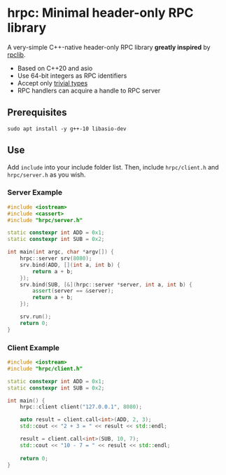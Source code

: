 # hrpc: Minimal header-only RPC library

A very-simple C++-native header-only RPC library **greatly inspired** by [rpclib](https://github.com/rpclib/rpclib).

* Based on C++20 and asio
* Use 64-bit integers as RPC identifiers
* Accept only [trivial types](https://en.cppreference.com/w/cpp/language/classes#Trivial_class)
* RPC handlers can acquire a handle to RPC server

## Prerequisites

```shell
sudo apt install -y g++-10 libasio-dev
```

## Use

Add `include` into your include folder list.
Then, include `hrpc/client.h` and `hrpc/server.h` as you wish.

### Server Example

```cpp
#include <iostream>
#include <cassert>
#include "hrpc/server.h"

static constexpr int ADD = 0x1;
static constexpr int SUB = 0x2;

int main(int argc, char *argv[]) {
    hrpc::server srv(8080);
    srv.bind(ADD, [](int a, int b) {
        return a + b;
    });
    srv.bind(SUB, [&](hrpc::server *server, int a, int b) {
        assert(server == &server);
        return a + b;
    });

    srv.run();
    return 0;
}
```

### Client Example

```cpp
#include <iostream>
#include "hrpc/client.h"

static constexpr int ADD = 0x1;
static constexpr int SUB = 0x2;

int main() {
    hrpc::client client("127.0.0.1", 8080);

    auto result = client.call<int>(ADD, 2, 3);
    std::cout << "2 + 3 = " << result << std::endl;

    result = client.call<int>(SUB, 10, 7);
    std::cout << "10 - 7 = " << result << std::endl;
    
    return 0;
}
```
